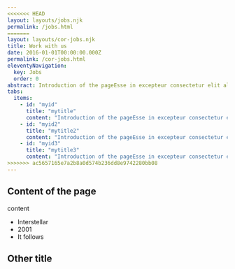 ```yaml
---
<<<<<<< HEAD
layout: layouts/jobs.njk
permalink: /jobs.html
=======
layout: layouts/cor-jobs.njk
title: Work with us
date: 2016-01-01T00:00:00.000Z
permalink: /cor-jobs.html
eleventyNavigation:
  key: Jobs
  order: 0
abstract: Introduction of the pageEsse in excepteur consectetur elit aliquip ipsum nostrud elit cupidatat qui aute ea pariatur. Consectetur ea dolore consequat non consectetur irure consequat dolore. Adipisicing in labore sunt proident ut excepteur et laboris enim nulla ut velit cillum ex. Esse nostrud duis amet Lorem occaecat ut irure minim cillum aliquip officia veniam cupidatat. Tempor veniam fugiat non in non aliquip magna ipsum.
tabs:
  items:
    - id: "myid"
      title: "mytitle"
      content: "Introduction of the pageEsse in excepteur consectetur elit aliquip ipsum nostrud elit cupidatat qui aute ea pariatur. Consectetur ea dolore consequat non consectetur irure consequat dolore. Adipisicing in labore sunt proident ut excepteur et laboris enim nulla ut velit cillum ex. Esse nostrud duis amet Lorem occaecat ut irure minim cillum aliquip officia veniam cupidatat. Tempor veniam fugiat non in non aliquip magna ipsum."
    - id: "myid2"
      title: "mytitle2"
      content: "Introduction of the pageEsse in excepteur consectetur elit aliquip ipsum nostrud elit cupidatat qui aute ea pariatur. Consectetur ea dolore consequat non consectetur irure consequat dolore. Adipisicing in labore sunt proident ut excepteur et laboris enim nulla ut velit cillum ex. Esse nostrud duis amet Lorem occaecat ut irure minim cillum aliquip officia veniam cupidatat. Tempor veniam fugiat non in non aliquip magna ipsum."
    - id: "myid3"
      title: "mytitle3"
      content: "Introduction of the pageEsse in excepteur consectetur elit aliquip ipsum nostrud elit cupidatat qui aute ea pariatur. Consectetur ea dolore consequat non consectetur irure consequat dolore. Adipisicing in labore sunt proident ut excepteur et laboris enim nulla ut velit cillum ex. Esse nostrud duis amet Lorem occaecat ut irure minim cillum aliquip officia veniam cupidatat. Tempor veniam fugiat non in non aliquip magna ipsum."
>>>>>>> ac5657165e7a2b8a0d574b236dd8e9742280bb08
---
```


## Content of the page

content

- Interstellar
- 2001
- It follows

## Other title
